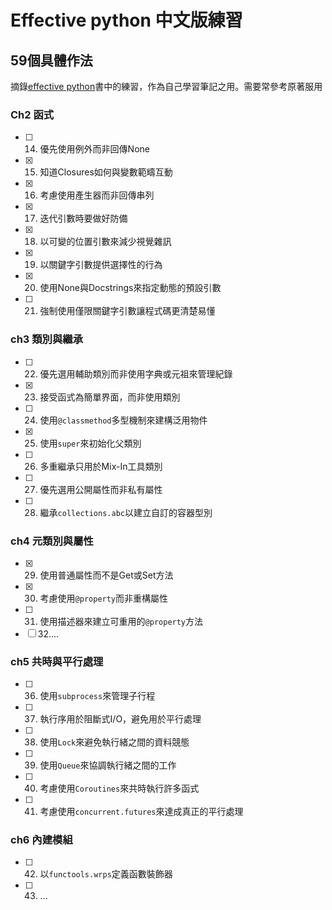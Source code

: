 # Effective python 中文版練習
## 59個具體作法
摘錄[effective python](http://www.books.com.tw/products/0010687746)書中的練習，作為自己學習筆記之用。需要常參考原著服用

### Ch2 函式
- [ ] 14. 優先使用例外而非回傳None
- [x] 15. 知道Closures如何與變數範疇互動
- [x] 16. 考慮使用產生器而非回傳串列
- [x] 17. 迭代引數時要做好防備
- [x] 18. 以可變的位置引數來減少視覺雜訊
- [x] 19. 以關鍵字引數提供選擇性的行為
- [x] 20. 使用None與Docstrings來指定動態的預設引數
- [ ] 21. 強制使用僅限關鍵字引數讓程式碼更清楚易懂

### ch3 類別與繼承
- [ ] 22. 優先選用輔助類別而非使用字典或元祖來管理紀錄
- [x] 23. 接受函式為簡單界面，而非使用類別
- [ ] 24. 使用`@classmethod`多型機制來建構泛用物件
- [x] 25. 使用`super`來初始化父類別
- [ ] 26. 多重繼承只用於Mix-In工具類別
- [ ] 27. 優先選用公開屬性而非私有屬性
- [ ] 28. 繼承`collections.abc`以建立自訂的容器型別

### ch4 元類別與屬性
- [x] 29. 使用普通屬性而不是Get或Set方法
- [x] 30. 考慮使用`@property`而非重構屬性
- [ ] 31. 使用描述器來建立可重用的`@property`方法
- [ ] 32....

### ch5 共時與平行處理
- [ ] 36. 使用`subprocess`來管理子行程
- [ ] 37. 執行序用於阻斷式I/O，避免用於平行處理
- [ ] 38. 使用`Lock`來避免執行緒之間的資料競態
- [ ] 39. 使用`Queue`來協調執行緒之間的工作
- [ ] 40. 考慮使用`Coroutines`來共時執行許多函式
- [ ] 41. 考慮使用`concurrent.futures`來達成真正的平行處理

### ch6 內建模組
- [ ] 42. 以`functools.wrps`定義函數裝飾器
- [ ] 43. ...
